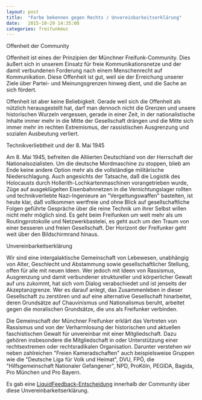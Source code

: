 ```yaml
---
layout: post
title:  "Farbe bekennen gegen Rechts / Unvereinbarkeitserklärung"
date:   2015-10-29 14:35:00
categories: freifunkmuc
---
```


Offenheit der Community

Offenheit ist eines der Prinzipien der Münchner Freifunk-Community. Dies äußert sich in unserem Einsatz für freie Kommunikationsnetze und der damit verbundenen Forderung nach einem Menschenrecht auf Kommunikation. Diese Offenheit ist gut, weil sie der Erreichung unserer Ziele über Partei- und Meinungsgrenzen hinweg dient, und die Sache an sich fördert.

Offenheit ist aber keine Beliebigkeit. Gerade weil sich die Offenheit als nützlich herausgestellt hat, darf man dennoch nicht die Grenzen und unsere historischen Wurzeln vergessen, gerade in einer Zeit, in der nationalistische Inhalte immer mehr in die Mitte der Gesellschaft drängen und die Mitte sich immer mehr im rechten Extremismus, der rassistischen Ausgrenzung und sozialen Ausbeutung verliert.

Technikverliebtheit und der 8. Mai 1945

Am 8. Mai 1945, befreiten die Alliierten Deutschland von der Herrschaft der Nationalsozialisten. Um die deutsche Mordmaschine zu stoppen, blieb am Ende keine andere Option mehr als die vollständige militärische Niederschlagung. Auch angesichts der Tatsache, daß die Logistik des Holocausts durch Hollerith-Lochkartenmaschinen vorangetrieben wurde, Züge auf ausgeklügelten Eisenbahnnetzen in die Vernichtungslager rollten und technikverliebte Nazi-Ingenieure an "Vergeltungswaffen" bastelten, ist
heute klar, daß vollkommen wertfreie und ohne Blick auf gesellschaftliche Folgen geführte Gespräche über die reine Technik um ihrer Selbst willen nicht mehr möglich sind. Es geht beim Freifunken um weit mehr als um Routingprotokolle und Netzwerkbastelei, es geht auch um den Traum von einer besseren und freien Gesellschaft. Der Horizont der Freifunker geht weit über den Bildschirmrand hinaus.

Unvereinbarkeitserklärung

Wir sind eine intergalaktische Gemeinschaft von Lebewesen, unabhängig von Alter, Geschlecht und Abstammung sowie gesellschaftlicher Stellung, offen für alle mit neuen Ideen. Wer jedoch mit Ideen von Rassismus, Ausgrenzung und damit verbundener struktureller und körperlicher Gewalt auf uns zukommt, hat sich vom Dialog verabschiedet und ist jenseits der Akzeptanzgrenze. Wer es darauf anlegt, das Zusammenleben in dieser Gesellschaft zu zerstören und auf eine alternative Gesellschaft
hinarbeitet, deren Grundsätze auf Chauvinismus und Nationalismus beruht, arbeitet gegen die moralischen Grundsätze, die uns als Freifunker verbinden.

Die Gemeinschaft der Münchner Freifunker erklärt das Vertreten von Rassismus und von der Verharmlosung der historischen und aktuellen faschistischen Gewalt für unvereinbar mit einer Mitgliedschaft. Dazu gehören insbesondere die Mitgliedschaft in oder Unterstützung einer rechtsextremen oder rechtsradikalen Organisation. Darunter verstehen wir neben zahlreichen "Freien Kameradschaften" auch beispielsweise Gruppen wie die "Deutsche Liga für Volk und Heimat", DVU, FPÖ, die
"Hilfsgemeinschaft Nationaler Gefangener", NPD, ProKöln, PEGIDA, Bagida, Pro München und Pro Bayern.

Es gab eine [LiquidFeedback-Entscheidung][lqfb] innerhalb der Community über diese Unvereinbarkeitserklärung.

[lqfb]: https://lqfb.freifunk-muenchen.de/lf/initiative/show/142.html
